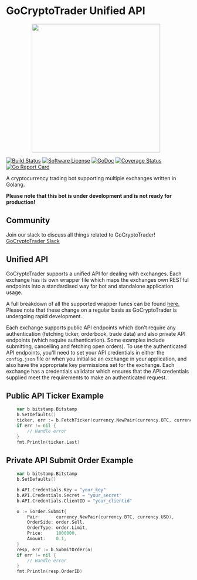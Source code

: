 # GoCryptoTrader Unified API

<img src="https://github.com/vazha/gocryptotrader/blob/master/web/src/assets/page-logo.png?raw=true" width="350px" height="350px" hspace="70">

[![Build Status](https://travis-ci.com/thrasher-corp/gocryptotrader.svg?branch=master)](https://travis-ci.com/thrasher-corp/gocryptotrader)
[![Software License](https://img.shields.io/badge/License-MIT-orange.svg?style=flat-square)](https://github.com/vazha/gocryptotrader/blob/master/LICENSE)
[![GoDoc](https://godoc.org/github.com/vazha/gocryptotrader?status.svg)](https://godoc.org/github.com/vazha/gocryptotrader)
[![Coverage Status](http://codecov.io/github/thrasher-corp/gocryptotrader/coverage.svg?branch=master)](http://codecov.io/github/thrasher-corp/gocryptotrader?branch=master)
[![Go Report Card](https://goreportcard.com/badge/github.com/vazha/gocryptotrader)](https://goreportcard.com/report/github.com/vazha/gocryptotrader)

A cryptocurrency trading bot supporting multiple exchanges written in Golang.

**Please note that this bot is under development and is not ready for production!**

## Community

Join our slack to discuss all things related to GoCryptoTrader! [GoCryptoTrader Slack](https://join.slack.com/t/gocryptotrader/shared_invite/enQtNTQ5NDAxMjA2Mjc5LTc5ZDE1ZTNiOGM3ZGMyMmY1NTAxYWZhODE0MWM5N2JlZDk1NDU0YTViYzk4NTk3OTRiMDQzNGQ1YTc4YmRlMTk)

## Unified API

GoCryptoTrader supports a unified API for dealing with exchanges. Each exchange
has its own wrapper file which maps the exchanges own RESTful endpoints into a
standardised way for bot and standalone application usage.

A full breakdown of all the supported wrapper funcs can be found [here.](https://github.com/vazha/gocryptotrader/blob/engine/exchanges/interfaces.go#L16)
Please note that these change on a regular basis as GoCryptoTrader is undergoing
rapid development.

Each exchange supports public API endpoints which don't require any authentication
(fetching ticker, orderbook, trade data) and also private API endpoints (which
require authentication). Some examples include submitting, cancelling and fetching
open orders). To use the authenticated API endpoints, you'll need to set your API
credentials in either the `config.json` file or when you initialise an exchange in
your application, and also have the appropriate key permissions set for the exchange.
Each exchange has a credentials validator which ensures that the API credentials
supplied meet the requirements to make an authenticated request.

## Public API Ticker Example

```go
    var b bitstamp.Bitstamp
    b.SetDefaults()
    ticker, err := b.FetchTicker(currency.NewPair(currency.BTC, currency.USD), asset.Spot)
    if err != nil {
        // Handle error
    }
    fmt.Println(ticker.Last)
```

## Private API Submit Order Example

```go
    var b bitstamp.Bitstamp
    b.SetDefaults()

    b.API.Credentials.Key = "your_key"
    b.API.Credentials.Secret = "your_secret"
    b.API.Credentials.ClientID = "your_clientid"

    o := &order.Submit{
        Pair:      currency.NewPair(currency.BTC, currency.USD),
        OrderSide: order.Sell,
        OrderType: order.Limit,
        Price:     1000000,
        Amount:    0.1,
    }
    resp, err := b.SubmitOrder(o)
    if err != nil {
        // Handle error
    }
    fmt.Println(resp.OrderID)
```
